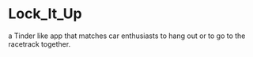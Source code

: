 # Lock_It_Up


a Tinder like app that matches car enthusiasts to hang out or to go to the racetrack together. 
